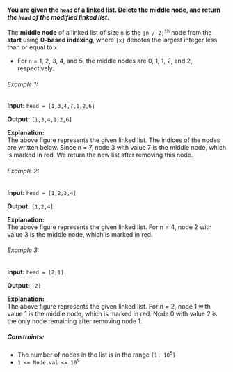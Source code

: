 <h4>You are given the <code>head</code> of a linked list. Delete the middle node, and return <i>the <code>head</code> of 
the modified linked list</i>.</h4>

<p>The <b>middle node</b> of a linked list of size <code>n</code> is the <code>⌊n / 2⌋<sup>th</sup></code> node from the 
<b>start</b> using <b>0-based indexing</b>, where <code>⌊x⌋</code> denotes the largest integer less than or equal to <code>x</code>.</p>

<ul>
    <li>For <code>n</code> = 1, 2, 3, 4, and 5, the middle nodes are 0, 1, 1, 2, and 2, respectively.</li>
</ul>

<h6>Example 1:</h6>
<p><b>Input:</b> <code>head = [1,3,4,7,1,2,6]</code></p>
<p><b>Output:</b> <code>[1,3,4,1,2,6]</code></p>
<p><b>Explanation:</b><br>
The above figure represents the given linked list. The indices of the nodes are written below.
Since n = 7, node 3 with value 7 is the middle node, which is marked in red.
We return the new list after removing this node.</p>

<h6>Example 2:</h6>
<p><b>Input:</b> <code>head = [1,2,3,4]</code></p>
<p><b>Output:</b> <code>[1,2,4]</code></p>
<p><b>Explanation:</b><br>
The above figure represents the given linked list.
For n = 4, node 2 with value 3 is the middle node, which is marked in red.</p>

<h6>Example 3:</h6>
<p><b>Input:</b> <code>head = [2,1]</code></p>
<p><b>Output:</b> <code>[2]</code></p>
<p><b>Explanation:</b><br>
The above figure represents the given linked list.
For n = 2, node 1 with value 1 is the middle node, which is marked in red.
Node 0 with value 2 is the only node remaining after removing node 1.</p>

<h5>Constraints:</h5>
<ul>
    <li>The number of nodes in the list is in the range <code>[1, 10<sup>5</sup>]</code></li>
    <li><code>1 <= Node.val <= 10<sup>5</sup></code></li>
</ul>